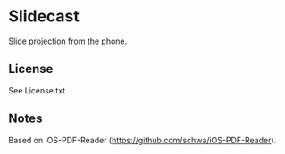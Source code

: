 # Slidecast

Slide projection from the phone.

## License

See License.txt

## Notes

Based on iOS-PDF-Reader (https://github.com/schwa/iOS-PDF-Reader).

